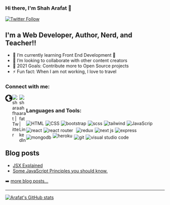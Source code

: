 ### Hi there, I'm Shah Arafat 👋

[![Twitter Follow](https://img.shields.io/twitter/follow/sharafhat?color=%231DA1F2&label=Twitter&style=flat-square)](https://twitter.com/sharafhat?ref_src=twsrc%5Etfw)

## I'm a Web Developer, Author, Nerd, and Teacher!!

- 🌱 I’m currently learning Front End Development 🤣
- 👯 I’m looking to collaborate with other content creators
- 🥅 2021 Goals: Contribute more to Open Source projects
- ⚡ Fun fact: When I am not working, I love to travel

### Connect with me:

[<img align="left" alt="shaharafat.info" width="22px" src="https://raw.githubusercontent.com/iconic/open-iconic/master/svg/globe.svg" />][website]
[<img align="left" alt="sharafhat | Twitter" width="22px" src="https://cdn.jsdelivr.net/npm/simple-icons@v3/icons/twitter.svg" />][twitter]
[<img align="left" alt="shah arafat | LinkedIn" width="22px" src="https://cdn.jsdelivr.net/npm/simple-icons@v3/icons/linkedin.svg" />][linkedin]

<br />

### Languages and Tools:

<img align="left" alt="HTML" style="margin-right: 5px; margin-top: 5px" src="https://img.shields.io/badge/HTML5-E34F26?style=for-the-badge&logo=html5&logoColor=white" />
<img align="left" alt="CSS" style="margin-right: 5px; margin-top: 5px" src="https://img.shields.io/badge/CSS3-1572B6?style=for-the-badge&logo=css3&logoColor=white" />
<img align="left" alt="bootstrap" style="margin-right: 5px; margin-top: 5px" src="https://img.shields.io/badge/Bootstrap-563D7C?style=for-the-badge&logo=bootstrap&logoColor=white" />
<img align="left" alt="scss" style="margin-right: 5px; margin-top: 5px" src="https://img.shields.io/badge/Sass-CC6699?style=for-the-badge&logo=sass&logoColor=white" />
<img align="left" alt="tailwind" style="margin-right: 5px; margin-top: 5px" src="https://img.shields.io/badge/Tailwind_CSS-38B2AC?style=for-the-badge&logo=tailwind-css&logoColor=white" />
<img align="left" alt="JavaScrip" style="margin-right: 5px; margin-top: 5px" src="https://img.shields.io/badge/JavaScript-F7DF1E?style=for-the-badge&logo=javascript&logoColor=black" />
<img align="left" alt="react" style="margin-right: 5px; margin-top: 5px" src="https://img.shields.io/badge/React-20232A?style=for-the-badge&logo=react&logoColor=61DAFB" />
<img align="left" style="margin-right:5px; margin-top: 5px" alt="react router" src="https://img.shields.io/badge/React_Router-CA4245?style=for-the-badge&logo=react-router&logoColor=white" />
<img align="left" alt="" style="margin-right: 5px; margin-top: 5px" src="https://img.shields.io/badge/styled--components-DB7093?style=for-the-badge&logo=styled-components&logoColor=white" />
<img align="left" alt="redux" style="margin-right: 5px; margin-top: 5px" src="https://img.shields.io/badge/Redux-593D88?style=for-the-badge&logo=redux&logoColor=white" />
<img align="left" alt="next js" style="margin-right: 5px; margin-top: 5px" src="https://img.shields.io/badge/next.js-000000?style=for-the-badge&logo=next.js&logoColor=white" />
<img align="left" alt="express" style="margin-right: 5px; margin-top: 5px" src="https://img.shields.io/badge/Express.js-404D59?style=for-the-badge&logo=express&logoColor=white" />
<img align="left" style="margin-right: 5px; margin-top: 5px" alt="mongodb" src="https://img.shields.io/badge/MongoDB-4EA94B?style=for-the-badge&logo=mongodb&logoColor=white" />
<img align="left" style="margin-right:5px" alt="heroku" src="https://img.shields.io/badge/Heroku-430098?style=for-the-badge&logo=heroku&logoColor=white" />
<img align="left" style="margin-right: 5px; margin-top: 5px" alt="git" src="https://img.shields.io/badge/Git-F05032?style=for-the-badge&logo=git&logoColor=white" />
<img style="margin-right: 5px; margin-top: 5px" alt="visual studio code" src="https://img.shields.io/badge/Visual_Studio_Code-0078D4?style=for-the-badge&logo=visual%20studio%20code&logoColor=white" />

<br />

## Blog posts

<!-- BLOG-POST-LIST:START -->
- [JSX Explained](https://dev.to/shaharafat/jsx-explained-3i51)
- [Some JavaScript Principles you should know.](https://dev.to/shaharafat/some-javascript-principles-you-should-know-22il)
<!-- BLOG-POST-LIST:END -->

➡️ [more blog posts...](https://dev.to/shaharafat)

---

[![Arafat's GitHub stats](https://github-readme-stats.vercel.app/api?username=shaharafat&hide=contribs,prs&show_icons=true&theme=radical)](https://github.com/shaharafat/github-readme-stats)

[website]: https://shaharafat.info
[twitter]: https://twitter.com/sharafhat
[linkedin]: https://linkedin.com/in/shah-arafat
